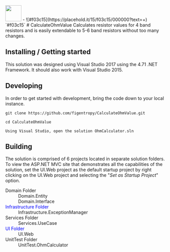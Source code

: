 <img src="http://clipground.com/images/electrical-resistance-clipart-5.jpg" width="50">
- ![#f03c15](https://placehold.it/15/f03c15/000000?text=+) `#f03c15`
# CalculateOhmValue
Calculates resistor values for 4 band resistors and is easily extendable to 5-6 band resistors without too many changes.


## Installing / Getting started

This solution was designed using Visual Studio 2017 using the 4.71 .NET Framework.  It should also work with Visual Studio 2015.



## Developing

In order to get started with development, bring the code down to your local instance.

```shell
git clone https://github.com/figentropy/CalculateOhmValue.git

cd CalculateOhmValue

Using Visual Studio, open the solution OhmCalculator.sln
```


## Building

The solution is comprised of 6 projects located in separate solution folders.  To view the ASP.NET MVC
site that demonstrates all the capabilities of the solution, set the UI.Web project as the default startup project by right clicking on the UI.Web project and selecting the "<i>Set as Startup Project</i>" option.

<dl>
  <dt>Domain Folder</dt>
  <dd>Domain.Entity</dd>
  <dd>Domain.Interface</dd>
  <dt style="color:blue;">Infrastructure Folder</dt>
  <dd>Infrastructure.ExceptionManager</dd>
  <dt>Services Folder</dt>
  <dd>Services.UseCase</dd>
  <dt style="color:blue;">UI Folder</dt>
  <dd>UI.Web</dd>
  <dt>UnitTest Folder</dt>
  <dd>UnitTest.OhmCalculator</dd>
</dl>


